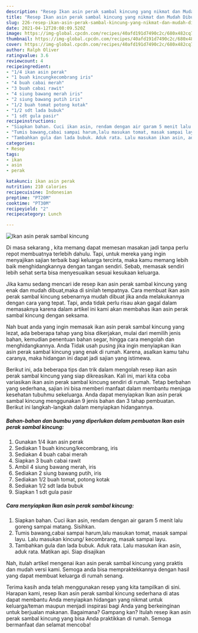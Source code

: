 ```yaml
---
description: "Resep Ikan asin perak sambal kincung yang nikmat dan Mudah Dibuat"
title: "Resep Ikan asin perak sambal kincung yang nikmat dan Mudah Dibuat"
slug: 226-resep-ikan-asin-perak-sambal-kincung-yang-nikmat-dan-mudah-dibuat
date: 2021-04-12T20:08:09.520Z
image: https://img-global.cpcdn.com/recipes/40afd191d7490c2c/680x482cq70/ikan-asin-perak-sambal-kincung-foto-resep-utama.jpg
thumbnail: https://img-global.cpcdn.com/recipes/40afd191d7490c2c/680x482cq70/ikan-asin-perak-sambal-kincung-foto-resep-utama.jpg
cover: https://img-global.cpcdn.com/recipes/40afd191d7490c2c/680x482cq70/ikan-asin-perak-sambal-kincung-foto-resep-utama.jpg
author: Ralph Oliver
ratingvalue: 3.6
reviewcount: 4
recipeingredient:
- "1/4 ikan asin perak"
- "1 buah kincungkecombrang iris"
- "4 buah cabai merah"
- "3 buah cabai rawit"
- "4 siung bawang merah iris"
- "2 siung bawang putih iris"
- "1/2 buah tomat potong kotak"
- "1/2 sdt lada bubuk"
- "1 sdt gula pasir"
recipeinstructions:
- "Siapkan bahan. Cuci ikan asin, rendam dengan air garam 5 menit lalu goreng sampai matang. Sisihkan."
- "Tumis bawang,cabai sampai harum,lalu masukan tomat, masak sampai layu. Lalu masukan kincung/ kecombrang, masak sampai layu."
- "Tambahkan gula dan lada bubuk. Aduk rata. Lalu masukan ikan asin, aduk rata. Matikan api. Siap disajikan"
categories:
- Resep
tags:
- ikan
- asin
- perak

katakunci: ikan asin perak 
nutrition: 210 calories
recipecuisine: Indonesian
preptime: "PT20M"
cooktime: "PT30M"
recipeyield: "2"
recipecategory: Lunch

---
```



![Ikan asin perak sambal kincung](https://img-global.cpcdn.com/recipes/40afd191d7490c2c/680x482cq70/ikan-asin-perak-sambal-kincung-foto-resep-utama.jpg)

Di masa  sekarang , kita memang dapat memesan masakan jadi tanpa perlu repot membuatnya terlebih dahulu. Tapi, untuk mereka yang ingin menyajikan sajian terbaik bagi keluarga tercinta, maka kamu memang lebih baik menghidangkannya dengan tangan sendiri. Sebab, memasak sendiri lebih sehat serta bisa menyesuaikan sesuai kesukaan keluarga.

Jika kamu sedang mencari ide resep ikan asin perak sambal kincung yang enak dan mudah dibuat,maka di sinilah tempatnya. Cara membuat ikan asin perak sambal kincung  sebenarnya mudah dibuat jika anda melakukannya dengan cara yang tepat. Tapi, anda tidak perlu risau akan gagal dalam memasaknya 
karena dalam artikel ini kami akan membahas ikan asin perak sambal kincung dengan seksama.  



Nah buat anda yang ingin memasak ikan asin perak sambal kincung yang lezat, ada beberapa tahap yang bisa dikerjakan, mulai dari memilih jenis bahan, kemudian penentuan bahan segar, hingga cara mengolah dan menghidangkannya. Anda Tidak usah pusing jika ingin menyiapkan ikan asin perak sambal kincung yang enak di rumah. Karena, asalkan kamu  tahu caranya, maka hidangan ini dapat jadi sajian yang istimewa.

Berikut ini, ada beberapa tips dan trik dalam mengolah resep ikan asin perak sambal kincung yang siap dikreasikan. Kali ini, mari kita coba variasikan ikan asin perak sambal kincung sendiri di rumah. Tetap berbahan yang sederhana, sajian ini bisa memberi manfaat dalam membantu menjaga kesehatan tubuhmu sekeluarga. Anda dapat menyiapkan Ikan asin perak sambal kincung menggunakan 9 jenis bahan dan 3 tahap pembuatan. Berikut ini langkah-langkah dalam menyiapkan hidangannya.

<!--inarticleads1-->

##### Bahan-bahan dan bumbu yang diperlukan dalam pembuatan Ikan asin perak sambal kincung:

1. Gunakan 1/4 ikan asin perak
1. Sediakan 1 buah kincung/kecombrang, iris
1. Sediakan 4 buah cabai merah
1. Siapkan 3 buah cabai rawit
1. Ambil 4 siung bawang merah, iris
1. Sediakan 2 siung bawang putih, iris
1. Sediakan 1/2 buah tomat, potong kotak
1. Sediakan 1/2 sdt lada bubuk
1. Siapkan 1 sdt gula pasir




<!--inarticleads2-->

##### Cara menyiapkan Ikan asin perak sambal kincung:

1. Siapkan bahan. Cuci ikan asin, rendam dengan air garam 5 menit lalu goreng sampai matang. Sisihkan.
1. Tumis bawang,cabai sampai harum,lalu masukan tomat, masak sampai layu. Lalu masukan kincung/ kecombrang, masak sampai layu.
1. Tambahkan gula dan lada bubuk. Aduk rata. Lalu masukan ikan asin, aduk rata. Matikan api. Siap disajikan




Nah, itulah artikel mengenai  ikan asin perak sambal kincung  yang praktis dan mudah versi kami. Semoga anda bisa mempraktekkannya dengan hasil yang dapat membuat keluarga di rumah senang. 

Terima kasih anda telah menggunakan resep yang kita tampilkan di sini. Harapan kami, resep  Ikan asin perak sambal kincung sederhana di atas dapat membantu Anda menyiapkan hidangan yang nikmat untuk keluarga/teman maupun menjadi inspirasi bagi Anda yang berkeinginan untuk berjualan makanan. Bagaimana? Gampang kan? Itulah resep ikan asin perak sambal kincung yang bisa Anda praktikkan di rumah. Semoga bermanfaat dan selamat mencoba!


